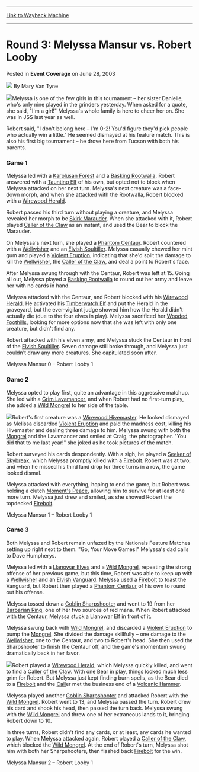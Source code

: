 
---
[Link to Wayback Machine](https://web.archive.org/web/20171029065710/https://magic.wizards.com/en/articles/archive/event-coverage/round-3-melyssa-mansur-vs-robert-looby-2003-06-28)

[_metadata_:author]:- "Mary Van Tyne"
[_metadata_:description]:- "Melyssa is one of the few girls in this tournament – her sister Danielle, who's only nine played in the grinders yesterday. When asked for a quote, she said, `I'm a girl!` Melyssa's whole family is here to cheer her on. She was in JSS last year as well."
[_metadata_:generator]:- "Drupal 7 (http://drupal.org)"
[_metadata_:node]:- "791176"
[_metadata_:publish_date]:- "2003-06-28"
[_metadata_:source]:- "div-main-content"
[_metadata_:title]:- "Round 3: Melyssa Mansur vs. Robert Looby"
[_metadata_:wayback_capture_timestamp]:- "2017-10-29 06:57:10"
[_metadata_:wayback_raw_url]:- "https://web.archive.org/web/20171029065710id_/https://magic.wizards.com/en/articles/archive/event-coverage/round-3-melyssa-mansur-vs-robert-looby-2003-06-28"
[_metadata_:wayback_url]:- "https://magic.wizards.com/en/articles/archive/event-coverage/round-3-melyssa-mansur-vs-robert-looby-2003-06-28"
---


Round 3: Melyssa Mansur vs. Robert Looby
========================================



 Posted in **Event Coverage**
 on June 28, 2003 






![](https://media.magic.wizards.com/styles/auth_small/public/generic-avatar-150_509.png)
By Mary Van Tyne











![](https://media.magic.wizards.com/image_legacy_migration/sideboard/images/natus03/a823.jpg)Melyssa is one of the few girls in this tournament – her sister Danielle, who's only nine played in the grinders yesterday. When asked for a quote, she said, "I'm a girl!" Melyssa's whole family is here to cheer her on. She was in JSS last year as well.

Robert said, "I don't belong here – I'm 0-2! You'd figure they'd pick people who actually win a little." He seemed dismayed at his feature match. This is also his first big tournament – he drove here from Tucson with both his parents. 

### Game 1

Melyssa led with a [Karplusan Forest](http://gatherer.wizards.com/Pages/Card/Details.aspx?name=Karplusan+Forest) and a [Basking Rootwalla](http://gatherer.wizards.com/Pages/Card/Details.aspx?name=Basking+Rootwalla). Robert answered with a [Taunting Elf](http://gatherer.wizards.com/Pages/Card/Details.aspx?name=Taunting+Elf) of his own, but opted not to block when Melyssa attacked on her next turn. Melyssa's next creature was a face-down morph, and when she attacked with the Rootwalla, Robert blocked with a [Wirewood Herald](http://gatherer.wizards.com/Pages/Card/Details.aspx?name=Wirewood+Herald). 

Robert passed his third turn without playing a creature, and Melyssa revealed her morph to be [Skirk Marauder](http://gatherer.wizards.com/Pages/Card/Details.aspx?name=Skirk+Marauder). When she attacked with it, Robert played [Caller of the Claw](http://gatherer.wizards.com/Pages/Card/Details.aspx?name=Caller+of+the+Claw) as an instant, and used the Bear to block the Marauder. 

On Melyssa's next turn, she played a [Phantom Centaur](http://gatherer.wizards.com/Pages/Card/Details.aspx?name=Phantom+Centaur). Robert countered with a [Wellwisher](http://gatherer.wizards.com/Pages/Card/Details.aspx?name=Wellwisher) and an [Elvish Soultiller](http://gatherer.wizards.com/Pages/Card/Details.aspx?name=Elvish+Soultiller). Melyssa casually chewed her mint gum and played a [Violent Eruption](http://gatherer.wizards.com/Pages/Card/Details.aspx?name=Violent+Eruption), indicating that she'd split the damage to kill the [Wellwisher](http://gatherer.wizards.com/Pages/Card/Details.aspx?name=Wellwisher), the [Caller of the Claw](http://gatherer.wizards.com/Pages/Card/Details.aspx?name=Caller+of+the+Claw), and deal a point to Robert's face.

After Melyssa swung through with the Centaur, Robert was left at 15. Going all out, Melyssa played a [Basking Rootwalla](http://gatherer.wizards.com/Pages/Card/Details.aspx?name=Basking+Rootwalla) to round out her army and leave her with no cards in hand. 

Melyssa attacked with the Centaur, and Robert blocked with his [Wirewood Herald](http://gatherer.wizards.com/Pages/Card/Details.aspx?name=Wirewood+Herald). He activated his [Timberwatch Elf](http://gatherer.wizards.com/Pages/Card/Details.aspx?name=Timberwatch+Elf) and put the Herald in the graveyard, but the ever-vigilant judge showed him how the Herald didn't actually die (due to the four elves in play). Melyssa sacrificed her [Wooded Foothills](http://gatherer.wizards.com/Pages/Card/Details.aspx?name=Wooded+Foothills), looking for more options now that she was left with only one creature, but didn't find any.

Robert attacked with his elven army, and Melyssa stuck the Centaur in front of the [Elvish Soultiller](http://gatherer.wizards.com/Pages/Card/Details.aspx?name=Elvish+Soultiller). Seven damage still broke through, and Melyssa just couldn't draw any more creatures. She capitulated soon after.

Melyssa Mansur 0 – Robert Looby 1

### Game 2

Melyssa opted to play first, quite an advantage in this aggressive matchup. She led with a [Grim Lavamancer](http://gatherer.wizards.com/Pages/Card/Details.aspx?name=Grim+Lavamancer), and when Robert had no first-turn play, she added a [Wild Mongrel](http://gatherer.wizards.com/Pages/Card/Details.aspx?name=Wild+Mongrel) to her side of the table.

![](https://media.magic.wizards.com/image_legacy_migration/sideboard/images/natus03/a824.jpg)Robert's first creature was a [Wirewood Hivemaster](http://gatherer.wizards.com/Pages/Card/Details.aspx?name=Wirewood+Hivemaster). He looked dismayed as Melissa discarded [Violent Eruption](http://gatherer.wizards.com/Pages/Card/Details.aspx?name=Violent+Eruption) and paid the madness cost, killing his Hivemaster and dealing three damage to him. Melyssa swung with both the [Mongrel](http://gatherer.wizards.com/Pages/Card/Details.aspx?name=Mongrel) and the Lavamancer and smiled at Craig, the photographer. "You did that to me last year!" she joked as he took pictures of the match.

Robert surveyed his cards despondently. With a sigh, he played a [Seeker of Skybreak](http://gatherer.wizards.com/Pages/Card/Details.aspx?name=Seeker+of+Skybreak), which Melyssa promptly killed with a [Firebolt](http://gatherer.wizards.com/Pages/Card/Details.aspx?name=Firebolt). Robert was at two, and when he missed his third land drop for three turns in a row, the game looked dismal.

Melyssa attacked with everything, hoping to end the game, but Robert was holding a clutch [Moment's Peace](http://gatherer.wizards.com/Pages/Card/Details.aspx?name=Moment%27s+Peace), allowing him to survive for at least one more turn. Melyssa just drew and smiled, as she showed Robert the topdecked [Firebolt](http://gatherer.wizards.com/Pages/Card/Details.aspx?name=Firebolt).

Melyssa Mansur 1 – Robert Looby 1

### Game 3

Both Melyssa and Robert remain unfazed by the Nationals Feature Matches setting up right next to them. "Go, Your Move Games!" Melyssa's dad calls to Dave Humpherys.

Melyssa led with a [Llanowar Elves](http://gatherer.wizards.com/Pages/Card/Details.aspx?name=Llanowar+Elves) and a [Wild Mongrel](http://gatherer.wizards.com/Pages/Card/Details.aspx?name=Wild+Mongrel), repeating the strong offense of her previous game, but this time, Robert was able to keep up with a [Wellwisher](http://gatherer.wizards.com/Pages/Card/Details.aspx?name=Wellwisher) and an [Elvish Vanguard](http://gatherer.wizards.com/Pages/Card/Details.aspx?name=Elvish+Vanguard). Melyssa used a [Firebolt](http://gatherer.wizards.com/Pages/Card/Details.aspx?name=Firebolt) to toast the Vanguard, but Robert then played a [Phantom Centaur](http://gatherer.wizards.com/Pages/Card/Details.aspx?name=Phantom+Centaur) of his own to round out his offense.

Melyssa tossed down a [Goblin Sharpshooter](http://gatherer.wizards.com/Pages/Card/Details.aspx?name=Goblin+Sharpshooter) and went to 19 from her [Barbarian Ring](http://gatherer.wizards.com/Pages/Card/Details.aspx?name=Barbarian+Ring), one of her two sources of red mana. When Robert attacked with the Centaur, Melyssa stuck a Llanowar Elf in front of it.

Melyssa swung back with [Wild Mongrel](http://gatherer.wizards.com/Pages/Card/Details.aspx?name=Wild+Mongrel), and discarded a [Violent Eruption](http://gatherer.wizards.com/Pages/Card/Details.aspx?name=Violent+Eruption) to pump the [Mongrel](http://gatherer.wizards.com/Pages/Card/Details.aspx?name=Mongrel). She divided the damage skillfully – one damage to the [Wellwisher](http://gatherer.wizards.com/Pages/Card/Details.aspx?name=Wellwisher), one to the Centaur, and two to Robert's head. She then used the Sharpshooter to finish the Centaur off, and the game's momentum swung dramatically back in her favor. 

![](https://media.magic.wizards.com/image_legacy_migration/sideboard/images/natus03/a825.jpg)Robert played a [Wirewood Herald](http://gatherer.wizards.com/Pages/Card/Details.aspx?name=Wirewood+Herald), which Melyssa quickly killed, and went to find a [Caller of the Claw](http://gatherer.wizards.com/Pages/Card/Details.aspx?name=Caller+of+the+Claw). With one Bear in play, things looked much less grim for Robert. But Melyssa just kept finding burn spells, as the Bear died to a [Firebolt](http://gatherer.wizards.com/Pages/Card/Details.aspx?name=Firebolt) and the [Call](http://gatherer.wizards.com/Pages/Card/Details.aspx?name=Call)er met the business end of a [Volcanic Hammer](http://gatherer.wizards.com/Pages/Card/Details.aspx?name=Volcanic+Hammer).

Melyssa played another [Goblin Sharpshooter](http://gatherer.wizards.com/Pages/Card/Details.aspx?name=Goblin+Sharpshooter) and attacked Robert with the [Wild Mongrel](http://gatherer.wizards.com/Pages/Card/Details.aspx?name=Wild+Mongrel). Robert went to 13, and Melyssa passed the turn. Robert drew his card and shook his head, then passed the turn back. Melyssa swung with the [Wild Mongrel](http://gatherer.wizards.com/Pages/Card/Details.aspx?name=Wild+Mongrel) and threw one of her extraneous lands to it, bringing Robert down to 10.

In three turns, Robert didn't find any cards, or at least, any cards he wanted to play. When Melyssa attacked again, Robert played a [Caller of the Claw](http://gatherer.wizards.com/Pages/Card/Details.aspx?name=Caller+of+the+Claw), which blocked the [Wild Mongrel](http://gatherer.wizards.com/Pages/Card/Details.aspx?name=Wild+Mongrel). At the end of Robert's turn, Melyssa shot him with both her Sharpshooters, then flashed back [Firebolt](http://gatherer.wizards.com/Pages/Card/Details.aspx?name=Firebolt) for the win.

Melyssa Mansur 2 – Robert Looby 1







